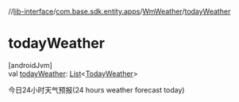//[lib-interface](../../../index.md)/[com.base.sdk.entity.apps](../index.md)/[WmWeather](index.md)/[todayWeather](today-weather.md)

# todayWeather

[androidJvm]\
val [todayWeather](today-weather.md): [List](https://kotlinlang.org/api/latest/jvm/stdlib/kotlin.collections/-list/index.html)&lt;[TodayWeather](../-today-weather/index.md)&gt;

今日24小时天气预报(24 hours weather forecast today)
